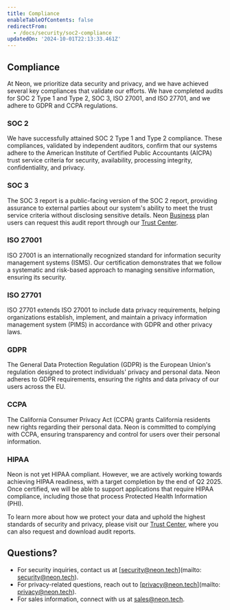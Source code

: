 ```yaml
---
title: Compliance
enableTableOfContents: false
redirectFrom:
  - /docs/security/soc2-compliance
updatedOn: '2024-10-01T22:13:33.461Z'
---
```


## Compliance

At Neon, we prioritize data security and privacy, and we have achieved several key compliances that validate our efforts. We have completed audits for SOC 2 Type 1 and Type 2, SOC 3, ISO 27001, and ISO 27701, and we adhere to GDPR and CCPA regulations.

### SOC 2

We have successfully attained SOC 2 Type 1 and Type 2 compliance. These compliances, validated by independent auditors, confirm that our systems adhere to the American Institute of Certified Public Accountants (AICPA) trust service criteria for security, availability, processing integrity, confidentiality, and privacy.

### SOC 3

The SOC 3 report is a public-facing version of the SOC 2 report, providing assurance to external parties about our system's ability to meet the trust service criteria without disclosing sensitive details. Neon [Business](/docs/introduction/plans#business) plan users can request this audit report through our [Trust Center](https://trust.neon.tech/).

### ISO 27001

ISO 27001 is an internationally recognized standard for information security management systems (ISMS). Our certification demonstrates that we follow a systematic and risk-based approach to managing sensitive information, ensuring its security.

### ISO 27701

ISO 27701 extends ISO 27001 to include data privacy requirements, helping organizations establish, implement, and maintain a privacy information management system (PIMS) in accordance with GDPR and other privacy laws.

### GDPR

The General Data Protection Regulation (GDPR) is the European Union's regulation designed to protect individuals' privacy and personal data. Neon adheres to GDPR requirements, ensuring the rights and data privacy of our users across the EU.

### CCPA

The California Consumer Privacy Act (CCPA) grants California residents new rights regarding their personal data. Neon is committed to complying with CCPA, ensuring transparency and control for users over their personal information.

### HIPAA

Neon is not yet HIPAA compliant. However, we are actively working towards achieving HIPAA readiness, with a target completion by the end of Q2 2025. Once certified, we will be able to support applications that require HIPAA compliance, including those that process Protected Health Information (PHI).

To learn more about how we protect your data and uphold the highest standards of security and privacy, please visit our [Trust Center](https://trust.neon.tech/), where you can also request and download audit reports.

## Questions?

- For security inquiries, contact us at [security@neon.tech](mailto: security@neon.tech).
- For privacy-related questions, reach out to [privacy@neon.tech](mailto: privacy@neon.tech).
- For sales information, connect with us at [sales@neon.tech](privacy@neon.tech).
